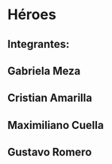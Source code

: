 # Héroes

## Integrantes:
## Gabriela Meza
## Cristian Amarilla
## Maximiliano Cuella
## Gustavo Romero